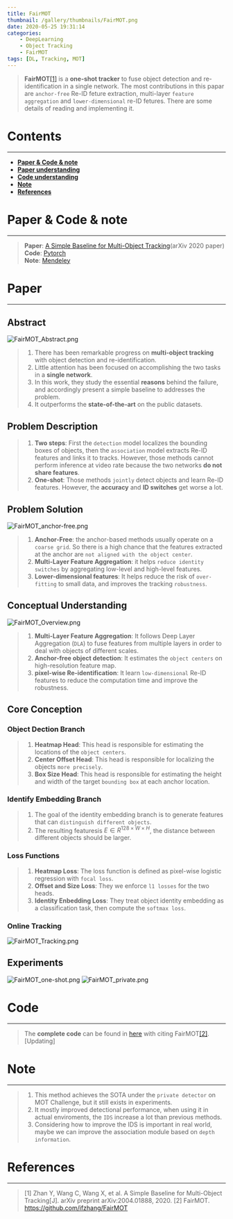 ```yaml
---
title: FairMOT
thumbnail: /gallery/thumbnails/FairMOT.png
date: 2020-05-25 19:31:14
categories:
    - DeepLearning
    - Object Tracking
    - FairMOT
tags: [DL, Tracking, MOT]
---
```


> **FairMOT**[[1]](https://arxiv.org/abs/2004.01888) is a **one-shot tracker** to fuse object detection and re-identification in a single network. The most contributions in this papar are `anchor-free` Re-ID feture extraction, multi-layer `feature aggregation` and `lower-dimensional` re-ID fetures. There are some details of reading and implementing it. 
<!-- more -->

# Contents
---
- **[Paper & Code & note](#Paper&Code&note)**
- **[Paper understanding](#Paper)**
- **[Code understanding](#Code)**
- **[Note](#Note)**
- **[References](#References)**

# Paper & Code & note
---
> **Paper**: [A Simple Baseline for Multi-Object Tracking](https://arxiv.org/abs/2004.01888)(arXiv 2020 paper)  
> **Code**: [Pytorch](https://github.com/Gojay001/FairMOT)  
> **Note**: [Mendeley](https://www.mendeley.com/viewer/?fileId=3596929f-22de-4f63-7b5a-574ca3f75d1c&documentId=2f8fe432-d0b0-3dd8-aca8-2128175c156a)

# Paper
---
## Abstract
![FairMOT_Abstract.png](https://i.loli.net/2020/05/28/LIsCEvDGgup65e2.png)
> 1. There has been remarkable progress on **multi-object tracking** with object detection and re-identification.  
> 2. Little attention has been focused on accomplishing the two tasks in a **single network**.  
> 3. In this work, they study the essential **reasons** behind the failure, and accordingly present a simple baseline to addresses the problem.  
> 4. It outperforms the **state-of-the-art** on the public datasets.

## Problem Description
> 1. **Two steps**: First the `detection` model localizes the bounding boxes of objects, then the `association` model extracts Re-ID features and links it to tracks. However, those methods cannot perform inference at video rate because the two networks **do not share features**.  
> 2. **One-shot**: Those methods `jointly` detect objects and learn Re-ID features. However, the **accuracy** and **ID switches** get worse a lot.  

## Problem Solution
![FairMOT_anchor-free.png](https://i.loli.net/2020/05/28/8bFG29dRVMkZI1t.png)
> 1. **Anchor-Free**: the anchor-based methods usually operate on a `coarse grid`. So there is a high chance that the features extracted at the anchor are `not aligned with the object center`.  
> 2. **Multi-Layer Feature Aggregation**: it helps `reduce identity switches` by aggregating low-level and high-level features.  
> 3. **Lower-dimensional features**: It helps reduce the risk of `over-fitting` to small data, and improves the tracking `robustness`.

## Conceptual Understanding
![FairMOT_Overview.png](https://i.loli.net/2020/05/28/PzwV5syQnaN36LO.png)
> 1. **Multi-Layer Feature Aggregation**: It follows Deep Layer Aggregation (`DLA`) to fuse features from multiple layers in order to deal with objects of different scales.  
> 2. **Anchor-free object detection**: It estimates the `object centers` on high-resolution feature map.  
> 3. **pixel-wise Re-identification**: It learn `low-dimensional` Re-ID features to reduce the computation time and improve the robustness.  

## Core Conception
### Object Dection Branch
> 1. **Heatmap Head**: This head is responsible for estimating the locations of the `object centers`.  
> 2. **Center Offset Head**: This head is responsible for localizing the objects `more precisely`.  
> 3. **Box Size Head**: This head is responsible for estimating the height and width of the target `bounding box` at each anchor location.  
### Identify Embedding Branch
> 1. The goal of the identity embedding branch is to generate features that can `distinguish different objects`.  
> 2. The resulting featuresis $E\in{R^{128\times{W}\times{H}}}$, the distance between different objects should be larger.
### Loss Functions
> 1. **Heatmap Loss**: The loss function is defined as pixel-wise logistic regression with `focal loss`.  
> 2. **Offset and Size Loss**: They we enforce `l1 losses` for the two heads.  
> 3. **Identity Enbedding Loss**: They treat object identity embedding as a classification task, then compute the `softmax loss`.
### Online Tracking
![FairMOT_Tracking.png](https://i.loli.net/2020/05/28/QlBpdnh8v14YTaM.png)

## Experiments
![FairMOT_one-shot.png](https://i.loli.net/2020/05/28/bsJxNwjY1cKHRuh.png)
![FairMOT_private.png](https://i.loli.net/2020/05/28/VWYjHe5bt9kLI4y.png)

# Code
---
> The **complete code** can be found in [here](https://github.com/Gojay001/FairMOT) with citing FairMOT[[2]](https://github.com/ifzhang/FairMOT).  
[Updating]

# Note
---
> 1. This method achieves the SOTA under the `private detector` on MOT Challenge, but it still exists in experiments.  
> 2. It mostly improved detectional performance, when using it in actual enviroments, the `IDS` increase a lot than previous methods.  
> 3. Considering how to improve the IDS is important in real world, maybe we can improve the association module based on `depth information`.  

# References
---
> [1] Zhan Y, Wang C, Wang X, et al. A Simple Baseline for Multi-Object Tracking[J]. arXiv preprint arXiv:2004.01888, 2020.
> [2] FairMOT. https://github.com/ifzhang/FairMOT
